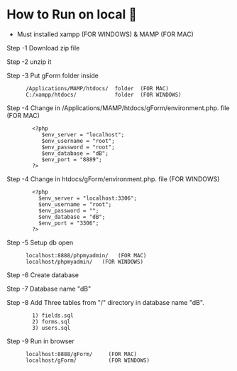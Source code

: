 # How to Run on local 📖

- Must installed xampp (FOR WINDOWS) & MAMP (FOR MAC) 

Step -1   Download zip file 

Step -2   unzip it 

Step -3   Put gForm folder inside 

          /Applications/MAMP/htdocs/  folder  (FOR MAC)
          C:/xampp/htdocs/            folder  (FOR WINDOWS)

Step -4   Change in /Applications/MAMP/htdocs/gForm/environment.php. file (FOR MAC)
          
            <?php
               $env_server = "localhost";
               $env_username = "root";
               $env_password = "root";
               $env_database = "dB";
               $env_port = "8889";
            ?>

Step -4   Change in htdocs/gForm/environment.php. file (FOR WINDOWS)
          
            <?php
              $env_server = "localhost:3306";
              $env_username = "root";
              $env_password = "";
              $env_database = "dB";
              $env_port = "3306";
            ?>

Step -5   Setup db open 

          localhost:8888/phpmyadmin/   (FOR MAC)
          localhost/phpmyadmin/   (FOR WINDOWS)

Step -6   Create database 

Step -7   Database name  "dB"

Step -8   Add Three tables from "/" directory in database name "dB". 

            1) fields.sql
            2) forms.sql
            3) users.sql

Step -9   Run in browser 

          localhost:8888/gForm/     (FOR MAC)
          localhost/gForm/          (FOR WINDOWS)


